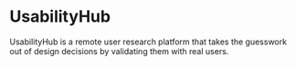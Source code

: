 # UsabilityHub
UsabilityHub is a remote user research platform that takes the guesswork out of design decisions by validating them with real users.
